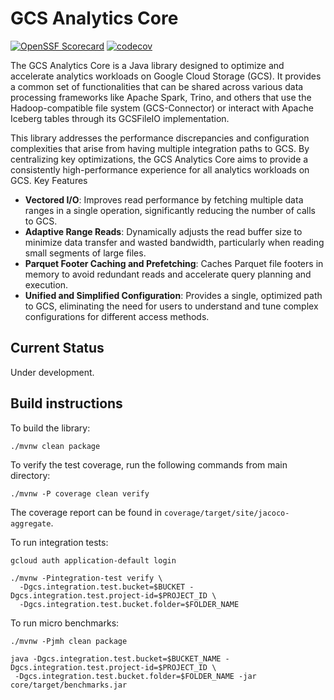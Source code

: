 # GCS Analytics Core
[![OpenSSF Scorecard](https://api.scorecard.dev/projects/github.com/GoogleCloudPlatform/gcs-analytics-core/badge)](https://scorecard.dev/viewer/?uri=github.com/GoogleCloudPlatform/gcs-analytics-core)
[![codecov](https://codecov.io/gh/GoogleCloudPlatform/gcs-analytics-core/branch/main/graph/badge.svg?token=4yjIB0AAw4)](https://codecov.io/gh/GoogleCloudPlatform/gcs-analytics-core)

The GCS Analytics Core is a Java library designed to optimize and accelerate analytics workloads on Google Cloud Storage (GCS). It provides a common set of functionalities that can be shared across various data processing frameworks like Apache Spark, Trino, and others that use the Hadoop-compatible file system (GCS-Connector) or interact with Apache Iceberg tables through its GCSFileIO implementation.

This library addresses the performance discrepancies and configuration complexities that arise from having multiple
integration paths to GCS. By centralizing key optimizations, the GCS Analytics Core aims to provide a
consistently high-performance experience for all analytics workloads on GCS.
Key Features
- **Vectored I/O**: Improves read performance by fetching multiple data ranges in a single operation, significantly
reducing the number of calls to GCS.
- **Adaptive Range Reads**: Dynamically adjusts the read buffer size to minimize data transfer and wasted bandwidth,
particularly when reading small segments of large files.
- **Parquet Footer Caching and Prefetching**: Caches Parquet file footers in memory to avoid redundant reads and
accelerate query planning and execution.
- **Unified and Simplified Configuration**: Provides a single, optimized path to GCS, eliminating the need for users to
understand and tune complex configurations for different access methods.


## Current Status
Under development.

## Build instructions

To build the library:
```shell
./mvnw clean package
```

To verify the test coverage, run the following commands from main directory:
```shell
./mvnw -P coverage clean verify
```
The coverage report can be found in `coverage/target/site/jacoco-aggregate`.

To run integration tests:
```shell
gcloud auth application-default login

./mvnw -Pintegration-test verify \
  -Dgcs.integration.test.bucket=$BUCKET -Dgcs.integration.test.project-id=$PROJECT_ID \
  -Dgcs.integration.test.bucket.folder=$FOLDER_NAME
```

To run micro benchmarks:
```shell
./mvnw -Pjmh clean package

java -Dgcs.integration.test.bucket=$BUCKET_NAME -Dgcs.integration.test.project-id=$PROJECT_ID \
 -Dgcs.integration.test.bucket.folder=$FOLDER_NAME -jar core/target/benchmarks.jar
```
